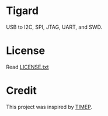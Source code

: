 # Tigard

USB to I2C, SPI, JTAG, UART, and SWD.

# License

Read [LICENSE.txt](LICENSE.txt)

# Credit

This project was inspired by [TIMEP](https://github.com/Matir/timep).
